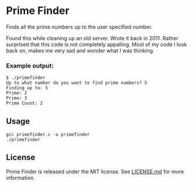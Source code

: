 # Prime Finder

Finds all the prime numbers up to the user specified number.

Found this while cleaning up an old server. Wrote it back in 2011. Rather surprised that this code is not completely appalling. Most of my code I look back on, makes me very sad and wonder what I was thinking.

### Example output:

```
$ ./primefinder
Up to what number do you want to find prime numbers? 5
Finding up to: 5
Prime: 2
Prime: 3
Prime Count: 2
```


## Usage

```
gcc primefinder.c -o primefinder
./primefinder
```


## License

Prime Finder is released under the MIT license. See [LICENSE.md](LICENSE.md) for more information.
